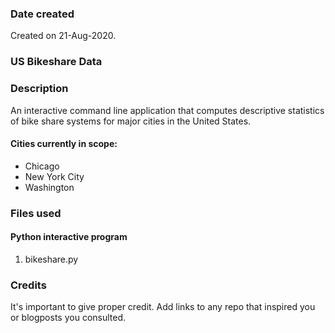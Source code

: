 ### Date created
Created on 21-Aug-2020.

### US Bikeshare Data
<!--- Replace the Project Title -->

### Description
An interactive command line application that computes descriptive statistics of bike share systems for major cities in the United States.

#### Cities currently in scope:
* Chicago
* New York City
* Washington

### Files used
#### Python interactive program
1. bikeshare.py

### Credits
It's important to give proper credit. Add links to any repo that inspired you or blogposts you consulted.
